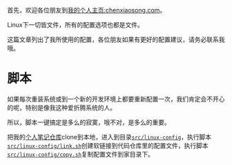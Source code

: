 首先，欢迎各位朋友到[我的个人主页:chenxiaosong.com](http://chenxiaosong.com/)。

Linux下一切皆文件，所有的配置选项也都是文件。

这篇文章列出了我所使用的配置，各位朋友如果有更好的配置建议，请务必联系我哦。

# 脚本

如果每次重装系统或到一个新的开发环境上都要重新配置一次，我们肯定会不开心的呢，特别是像我这种爱折腾系统的人。

所以，脚本一键搞定是多么的寂寞，哦不对，是多么的重要。

把我的[个人笔记仓库](https://github.com/chenxiaosonggithub/blog)clone到本地，进入到目录[`src/linux-config`](https://github.com/chenxiaosonggithub/blog/tree/master/src/linux-config)，执行脚本[`src/linux-config/link.sh`](https://github.com/chenxiaosonggithub/blog/blob/master/src/linux-config/link.sh)创建软链接到代码仓库里的配置文件，执行脚本[`src/linux-config/copy.sh`](https://github.com/chenxiaosonggithub/blog/blob/master/src/linux-config/copy.sh)复制配置文件到家目录下。
